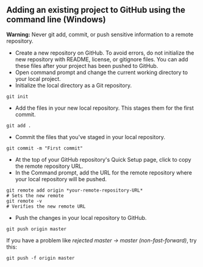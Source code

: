 ## Adding an existing project to GitHub using the command line (Windows)
**Warning:** Never git add, commit, or push sensitive information to a remote repository.

- Create a new repository on GitHub. To avoid errors, do not initialize the new repository with README, license, or gitignore files. You can add these files after your project has been pushed to GitHub.
- Open command prompt and change the current working directory to your local project.
- Initialize the local directory as a Git repository.
```
git init
```
- Add the files in your new local repository. This stages them for the first commit.
```
git add .
```
- Commit the files that you've staged in your local repository.
```
git commit -m "First commit"
```
- At the top of your GitHub repository's Quick Setup page, click  to copy the remote repository URL.
- In the Command prompt, add the URL for the remote repository where your local repository will be pushed.
```
git remote add origin *your-remote-repository-URL*
# Sets the new remote
git remote -v
# Verifies the new remote URL
```
- Push the changes in your local repository to GitHub.
```
git push origin master
```
If you have a problem like *rejected master -> master (non-fast-forward)*, try this:
```
git push -f origin master
```
